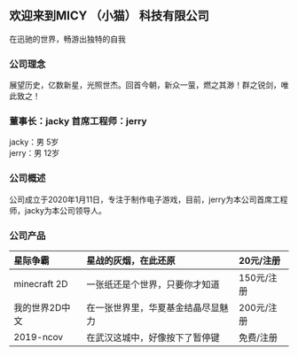 ## 欢迎来到MICY  （小猫）  科技有限公司
在迅驰的世界，畅游出独特的自我

### 公司理念
展望历史，亿数新星，光照世杰。回首今朝，新众一萤，燃之其渺！群之锐剑，唯此致之！

### 董事长：jacky 首席工程师：jerry
jacky：男     5岁  
jerry：男     12岁

### 公司概述
公司成立于2020年1月11日，专注于制作电子游戏，目前，jerry为本公司首席工程师，jacky为本公司领导人。

### 公司产品

| 星际争霸      | 星战的灰烟，在此还原               | 20元/注册   | 
|:--------------|:---------------------------------|:-----------|
| minecraft 2D  | 一张纸还是个世界，只要你才知道      | 150元/注册 |
| 我的世界2D中文 | 在一张世界里，华夏基金结晶尽显魅力  | 200元/注册  |
| 2019-ncov     | 在武汉这城中，好像按下了暂停键      | 免费/注册   |
